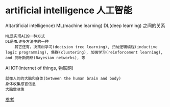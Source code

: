 # artificial intelligence 人工智能

AI(artificial intelligence) ML(machine learning) DL(deep learning) 之间的关系

    ML是实现AI的一种方式
    DL是ML许多方法中的一种
        其它还有，决策树学习(decision tree learning), 归纳逻辑编程(inductive logic programming), 集群(clustering), 加强学习(reinforcement learning), and 贝叶斯网络(Bayesian networks), 等

AI IOT(internet of things, 物联网)

    就像人的的大脑和身体(between the human brain and body)
    身体收集感官信息
    大脑做决策

[参考](https://medium.com/iotforall/the-difference-between-artificial-intelligence-machine-learning-and-deep-learning-3aa67bff5991)
